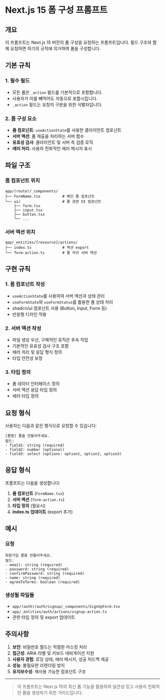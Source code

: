 # Next.js 15 폼 구성 프롬프트

## 개요

이 프롬프트는 Next.js 15 버전의 폼 구성을 요청하는 프롬프트입니다. 필드 구조와 함께 요청하면 하기의 규칙에 의거하여 폼을 구성합니다.

## 기본 규칙

### 1. 필수 필드

- 모든 폼은 `_action` 필드를 기본적으로 포함합니다.
- 사용자가 이를 빼먹어도 자동으로 포함시킵니다.
- `_action` 필드는 요청의 구분을 위한 식별자입니다.

### 2. 폼 구성 요소

- **폼 컴포넌트**: `useActionState`를 사용한 클라이언트 컴포넌트
- **서버 액션**: 폼 제출을 처리하는 서버 함수
- **유효성 검사**: 클라이언트 및 서버 측 검증 로직
- **에러 처리**: 사용자 친화적인 에러 메시지 표시

## 파일 구조

### 폼 컴포넌트 위치

```
app/(route)/_components/
├── FormName.tsx          # 메인 폼 컴포넌트
└── ui/                   # 폼 관련 UI 컴포넌트
    ├── form.tsx
    ├── input.tsx
    ├── button.tsx
    └── ...
```

### 서버 액션 위치

```
app/_entities/[resource]/actions/
├── index.ts              # 액션 export
└── form-action.ts        # 폼 처리 서버 액션
```

## 구현 규칙

### 1. 폼 컴포넌트 작성

- `useActionState`를 사용하여 서버 액션과 상태 관리
- `useFormState`와 `useFormStatus`를 활용한 폼 상태 처리
- shadcn/ui 컴포넌트 사용 (Button, Input, Form 등)
- 반응형 디자인 적용

### 2. 서버 액션 작성

- 파일 생성 우선, 구체적인 로직은 후속 작업
- 기본적인 유효성 검사 구조 포함
- 에러 처리 및 응답 형식 정의
- 타입 안전성 보장

### 3. 타입 정의

- 폼 데이터 인터페이스 정의
- 서버 액션 응답 타입 정의
- 에러 타입 정의

## 요청 형식

사용자는 다음과 같은 형식으로 요청할 수 있습니다:

```
[폼명] 폼을 만들어주세요.
필드:
- field1: string (required)
- field2: number (optional)
- field3: select (options: option1, option2, option3)
```

## 응답 형식

프롬프트는 다음을 생성합니다:

1. **폼 컴포넌트** (`FormName.tsx`)
2. **서버 액션** (`form-action.ts`)
3. **타입 정의** (필요시)
4. **index.ts 업데이트** (export 추가)

## 예시

### 요청

```
회원가입 폼을 만들어주세요.
필드:
- email: string (required)
- password: string (required)
- confirmPassword: string (required)
- name: string (required)
- agreeToTerms: boolean (required)
```

### 생성될 파일들

- `app/(auth)/auth/signup/_components/SignUpForm.tsx`
- `app/_entities/auth/actions/signup-action.ts`
- 관련 타입 정의 및 export 업데이트

## 주의사항

1. **보안**: 비밀번호 필드는 적절한 마스킹 처리
2. **접근성**: ARIA 라벨 및 키보드 네비게이션 지원
3. **사용자 경험**: 로딩 상태, 에러 메시지, 성공 피드백 제공
4. **성능**: 불필요한 리렌더링 방지
5. **유지보수성**: 재사용 가능한 컴포넌트 구조

---

> 이 프롬프트는 Next.js 15의 최신 폼 기능을 활용하여 일관성 있고 사용자 친화적인 폼을 생성하기 위한 가이드입니다.
